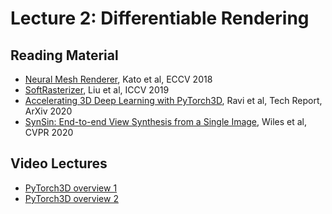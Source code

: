 # Lecture 2: Differentiable Rendering

## Reading Material

* [Neural Mesh Renderer](nmr), Kato et al, ECCV 2018 
* [SoftRasterizer](softras), Liu et al, ICCV 2019
* [Accelerating 3D Deep Learning with PyTorch3D](py3d), Ravi et al, Tech Report, ArXiv 2020
* [SynSin: End-to-end View Synthesis from a Single Image](synsin), Wiles et al, CVPR 2020

## Video Lectures

* [PyTorch3D overview 1][vid1]
* [PyTorch3D overview 2][vid2] 


[vid1]: https://youtu.be/hgBk9WlF-XA
[vid2]: https://youtu.be/MOBAJb5nJRI
[nmr]: https://arxiv.org/abs/1711.07566
[synsin]: https://arxiv.org/abs/1912.08804
[py3d]: http://arxiv.org/abs/2007.08501
[softras]: https://arxiv.org/abs/1904.01786